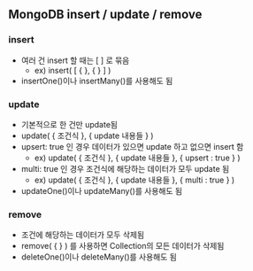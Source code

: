 ## MongoDB insert / update / remove

### insert

- 여러 건 insert 할 때는 [ ] 로 묶음
    - ex) insert( [ { }, { } ] )
- insertOne()이나 insertMany()를 사용해도 됨

### update

- 기본적으로 한 건만 update됨
- update( { 조건식 }, { update 내용들 } )
- upsert: true 인 경우 데이터가 있으면 update 하고 없으면 insert 함
    - ex) update( { 조건식 }, { update 내용들 }, { upsert : true } )
- multi: true 인 경우 조건식에 해당하는 데이터가 모두 update 됨
    - ex) update( { 조건식 }, { update 내용들 }, { multi : true } )
- updateOne()이나 updateMany()를 사용해도 됨

### remove

- 조건에 해당하는 데이터가 모두 삭제됨
- remove( { } ) 를 사용하면 Collection의 모든 데이터가 삭제됨
- deleteOne()이나 deleteMany()를 사용해도 됨